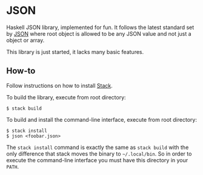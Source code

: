 JSON
====
Haskell JSON library, implemented for fun. It follows the latest standard set
by [JSON](https://json.org) where root object is allowed to be any JSON value
and not just a object or array.

This library is just started, it lacks many basic features.

How-to
------
Follow instructions on how to install
[Stack](https://www.haskell.org/downloads).

To build the library, execute from root directory:

    $ stack build

To build and install the command-line interface, execute from root directory:

    $ stack install
    $ json <foobar.json>

The `stack install` command is exactly the same as `stack build` with the only
difference that stack moves the binary to `~/.local/bin`. So in order to
execute the command-line interface you must have this directory in your `PATH`.

